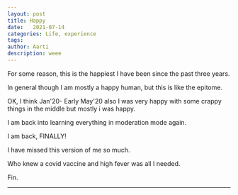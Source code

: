```yaml
---
layout: post
title: Happy 
date:   2021-07-14
categories: Life, experience
tags: 
author: Aarti
description: weee
---
```


<!--more-->
For some reason, this is the happiest I have been since the 
past three years. 

In general though I am mostly a happy human, but this is 
like the epitome. 

OK, I think Jan'20- Early May'20 also I was very happy
with some crappy things in the middle but mostly i was happy. 

I am back into learning everything in moderation mode again. 

I am back, FINALLY!

I have missed this version of me so much. 

Who knew a covid vaccine and high fever was all I needed. 








Fin. 

---









